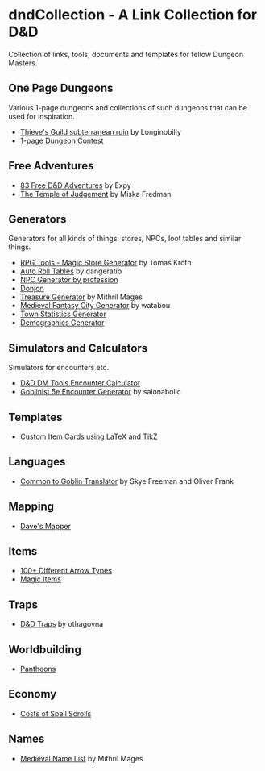 # dndCollection - A Link Collection for D&D
Collection of links, tools, documents and templates for fellow Dungeon Masters.

## One Page Dungeons
Various 1-page dungeons and collections of such dungeons that can be used for inspiration.

* [Thieve's Guild subterranean ruin](https://megadungeoncomic.wordpress.com/2015/05/18/thieves-guild-built-in-the-subterranean-ruin-of-insert-generic-anthropomorphic-urban-rodent-god-of-your-choices-temple/#more-83) by Longinobilly
* [1-page Dungeon Contest](https://campaignwiki.org/1pdc/)

## Free Adventures
* [83 Free D&D Adventures](http://www.dungeonmastering.com/campaigns-adventures/83-free-dd-adventures) by Expy
* [The Temple of Judgement](https://www.patreon.com/posts/4380295) by Miska Fredman

## Generators
Generators for all kinds of things: stores, NPCs, loot tables and similar things.

* [RPG Tools - Magic Store Generator](https://rpgtool.herokuapp.com/#) by Tomas Kroth
* [Auto Roll Tables](https://autorolltables.github.io/) by dangeratio
* [NPC Generator by profession](http://miniworlds.online/generators/generateNPC.html)
* [Donjon](http://donjon.bin.sh/)
* [Treasure Generator](https://www.mithrilandmages.com/utilities/5ETreasure.php) by Mithril Mages
* [Medieval Fantasy City Generator](https://watabou.itch.io/medieval-fantasy-city-generator) by watabou
* [Town Statistics Generator](http://www.rdinn.com/calc_town.php)
* [Demographics Generator](http://www.d20srd.org/d20/demographics/)

## Simulators and Calculators
Simulators for encounters etc.

* [D&D DM Tools Encounter Calculator](http://dhmstark.co.uk/rpgs/encounter-calculator-5th/)
* [Goblinist 5e Encounter Generator](http://tools.goblinist.com/5enc) by salonabolic

## Templates
* [Custom Item Cards using LaTeX and TikZ](https://tex.stackexchange.com/questions/243740/print-double-sided-playing-cards)

## Languages
* [Common to Goblin Translator](http://www.screwytruths.com/Goblin.html) by Skye Freeman and Oliver Frank

## Mapping
* [Dave's Mapper](http://davesmapper.com/)

## Items
* [100+ Different Arrow Types](http://dndspeak.com/2018/05/100-different-arrow-types/)
* [Magic Items](https://www.aidedd.org/dnd-filters/magic-items.php)

## Traps
* [D&D Traps](https://funnyjunk.com/channel/dungeons-n-drags/Dd+traps/artrLne/) by othagovna

## Worldbuilding
* [Pantheons](https://roll20.net/compendium/dnd5e/Pantheons#content)

## Economy
* [Costs of Spell Scrolls](https://www.reddit.com/r/DnD/comments/5buyw8/5e_the_cost_of_spell_scrolls/)

## Names
* [Medieval Name List](https://www.mithrilandmages.com/utilities/MedievalBrowse.php) by Mithril Mages
